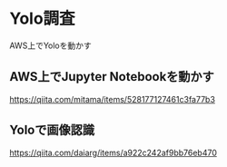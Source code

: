 # Yolo調査
AWS上でYoloを動かす

## AWS上でJupyter Notebookを動かす
https://qiita.com/mitama/items/528177127461c3fa77b3

## Yoloで画像認識
https://qiita.com/daiarg/items/a922c242af9bb76eb470
